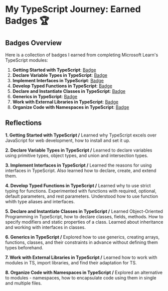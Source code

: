 # My TypeScript Journey: Earned Badges 🏆

## Badges Overview

Here is a collection of badges I earned from completing Microsoft Learn's TypeScript modules:

1. **Getting Started with TypeScript**: [Badge](https://learn.microsoft.com/api/achievements/share/ru-ru/Barvinko-7701/FZ3A5P6X?sharingId=1907B005CF3B90DB)
2. **Declare Variable Types in TypeScript**: [Badge](https://learn.microsoft.com/api/achievements/share/ru-ru/Barvinko-7701/K5MS5WEB?sharingId=1907B005CF3B90DB)
3. **Implement Interfaces in TypeScript**: [Badge](https://learn.microsoft.com/api/achievements/share/ru-ru/Barvinko-7701/3XGFZDRH?sharingId=1907B005CF3B90DB)
4. **Develop Typed Functions in TypeScript**: [Badge](https://learn.microsoft.com/api/achievements/share/ru-ru/Barvinko-7701/3XGF4UZH?sharingId=1907B005CF3B90DB)
5. **Declare and Instantiate Classes in TypeScript**: [Badge](https://learn.microsoft.com/api/achievements/share/ru-ru/Barvinko-7701/EJZD7DRP?sharingId=1907B005CF3B90DB)
6. **Generics in TypeScript**: [Badge](https://learn.microsoft.com/api/achievements/share/ru-ru/Barvinko-7701/K5MSPC4B?sharingId=1907B005CF3B90DB)
7. **Work with External Libraries in TypeScript**: [Badge](https://learn.microsoft.com/api/achievements/share/ru-ru/Barvinko-7701/N7UEV9NF?sharingId=1907B005CF3B90DB)
8. **Organize Code with Namespaces in TypeScript**: [Badge](https://learn.microsoft.com/api/achievements/share/ru-ru/Barvinko-7701/X2H4KZ9Y?sharingId=1907B005CF3B90DB)

## Reflections

**1. Getting Started with TypeScript /** Learned why TypeScript excels over JavaScript for web development, how to install and set it up.

**2. Declare Variable Types in TypeScript /** Learned to declare variables using primitive types, object types, and union and intersection types.

**3. Implement Interfaces in TypeScript /** Learned the reasons for using interfaces in TypeScript. Also learned how to declare, create, and extend them.

**4. Develop Typed Functions in TypeScript /** Learned why to use strict typing for functions. Experimented with functions with required, optional, default parameters, and rest parameters. Understood how to use function whith type aliases and interfaces.

**5. Declare and Instantiate Classes in TypeScript /** Learned Object-Oriented Programming in TypeScript, how to declare classes, fields, methods. How to specify modifiers and static properties of a class. Learned about inheritance and working with interfaces in classes.

**6. Generics in TypeScript /** Explored how to use generics, creating arrays, functions, classes, and their constraints in advance without defining them types  beforehand.

**7. Work with External Libraries in TypeScript /** Learned how to work with modules in TS, import libraries, and find their adaptation for TS.

**8. Organize Code with Namespaces in TypeScript /** Explored an alternative to modules - namespaces, how to encapsulate code using them in single and multiple files.